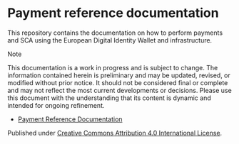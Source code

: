 # Payment reference documentation

This repository contains the documentation on how to perform payments and SCA using the European Digital Identity Wallet and infrastructure.

>[!NOTE]  
> This documentation is a work in progress and is subject to change. The information contained herein is preliminary and may be updated, revised, or modified without prior notice. It should not be considered final or complete and may not reflect the most current developments or decisions. Please use this document with the understanding that its content is dynamic and intended for ongoing refinement.

- [Payment Reference Documentation](payment-reference-doc.md)

Published under [Creative Commons Attribution 4.0 International License](https://creativecommons.org/licenses/by/4.0/legalcode.en).


